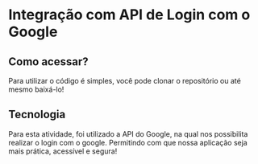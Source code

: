 # Integração com API de Login com o Google
<h2>Como acessar?</h2>
<p>Para utilizar o código é simples, você pode clonar o repositório ou até mesmo baixá-lo!</p>

<h2>Tecnologia</h2>
<p>Para esta atividade, foi utilizado a API do Google, na qual nos possibilita realizar o login com o google. Permitindo com que nossa aplicação
seja mais prática, acessível e segura!</p>
